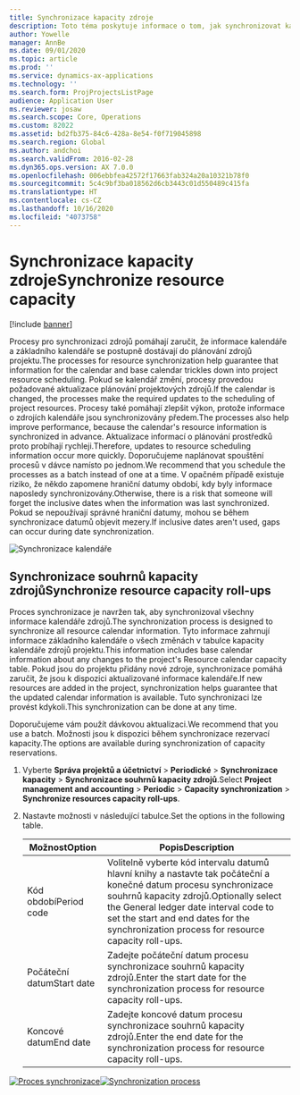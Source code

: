 ```yaml
---
title: Synchronizace kapacity zdroje
description: Toto téma poskytuje informace o tom, jak synchronizovat kapacitu zdroje napříč kalendáři a projekty.
author: Yowelle
manager: AnnBe
ms.date: 09/01/2020
ms.topic: article
ms.prod: ''
ms.service: dynamics-ax-applications
ms.technology: ''
ms.search.form: ProjProjectsListPage
audience: Application User
ms.reviewer: josaw
ms.search.scope: Core, Operations
ms.custom: 82022
ms.assetid: bd2fb375-84c6-428a-8e54-f0f719045898
ms.search.region: Global
ms.author: andchoi
ms.search.validFrom: 2016-02-28
ms.dyn365.ops.version: AX 7.0.0
ms.openlocfilehash: 006ebbfea42572f17663fab324a20a10321b78f0
ms.sourcegitcommit: 5c4c9bf3ba018562d6cb3443c01d550489c415fa
ms.translationtype: HT
ms.contentlocale: cs-CZ
ms.lasthandoff: 10/16/2020
ms.locfileid: "4073758"
---
```

# <a name="synchronize-resource-capacity"></a><span data-ttu-id="28215-103">Synchronizace kapacity zdroje</span><span class="sxs-lookup"><span data-stu-id="28215-103">Synchronize resource capacity</span></span>

[!include [banner](../includes/banner.md)]

<span data-ttu-id="28215-104">Procesy pro synchronizaci zdrojů pomáhají zaručit, že informace kalendáře a základního kalendáře se postupně dostávají do plánování zdrojů projektu.</span><span class="sxs-lookup"><span data-stu-id="28215-104">The processes for resource synchronization help guarantee that information for the calendar and base calendar trickles down into project resource scheduling.</span></span> <span data-ttu-id="28215-105">Pokud se kalendář změní, procesy provedou požadované aktualizace plánování projektových zdrojů.</span><span class="sxs-lookup"><span data-stu-id="28215-105">If the calendar is changed, the processes make the required updates to the scheduling of project resources.</span></span> <span data-ttu-id="28215-106">Procesy také pomáhají zlepšit výkon, protože informace o zdrojích kalendáře jsou synchronizovány předem.</span><span class="sxs-lookup"><span data-stu-id="28215-106">The processes also help improve performance, because the calendar's resource information is synchronized in advance.</span></span> <span data-ttu-id="28215-107">Aktualizace informací o plánování prostředků proto probíhají rychleji.</span><span class="sxs-lookup"><span data-stu-id="28215-107">Therefore, updates to resource scheduling information occur more quickly.</span></span> <span data-ttu-id="28215-108">Doporučujeme naplánovat spouštění procesů v dávce namísto po jednom.</span><span class="sxs-lookup"><span data-stu-id="28215-108">We recommend that you schedule the processes as a batch instead of one at a time.</span></span> <span data-ttu-id="28215-109">V opačném případě existuje riziko, že někdo zapomene hraniční datumy období, kdy byly informace naposledy synchronizovány.</span><span class="sxs-lookup"><span data-stu-id="28215-109">Otherwise, there is a risk that someone will forget the inclusive dates when the information was last synchronized.</span></span> <span data-ttu-id="28215-110">Pokud se nepoužívají správné hraniční datumy, mohou se během synchronizace datumů objevit mezery.</span><span class="sxs-lookup"><span data-stu-id="28215-110">If inclusive dates aren't used, gaps can occur during date synchronization.</span></span>

![Synchronizace kalendáře](./media/projectresourcing04-1024x471.jpg)

## <a name="synchronize-resource-capacity-roll-ups"></a><span data-ttu-id="28215-112">Synchronizace souhrnů kapacity zdrojů</span><span class="sxs-lookup"><span data-stu-id="28215-112">Synchronize resource capacity roll-ups</span></span>

<span data-ttu-id="28215-113">Proces synchronizace je navržen tak, aby synchronizoval všechny informace kalendáře zdrojů.</span><span class="sxs-lookup"><span data-stu-id="28215-113">The synchronization process is designed to synchronize all resource calendar information.</span></span> <span data-ttu-id="28215-114">Tyto informace zahrnují informace základního kalendáře o všech změnách v tabulce kapacity kalendáře zdrojů projektu.</span><span class="sxs-lookup"><span data-stu-id="28215-114">This information includes base calendar information about any changes to the project's Resource calendar capacity table.</span></span> <span data-ttu-id="28215-115">Pokud jsou do projektu přidány nové zdroje, synchronizace pomáhá zaručit, že jsou k dispozici aktualizované informace kalendáře.</span><span class="sxs-lookup"><span data-stu-id="28215-115">If new resources are added in the project, synchronization helps guarantee that the updated calendar information is available.</span></span> <span data-ttu-id="28215-116">Tuto synchronizaci lze provést kdykoli.</span><span class="sxs-lookup"><span data-stu-id="28215-116">This synchronization can be done at any time.</span></span>

<span data-ttu-id="28215-117">Doporučujeme vám použít dávkovou aktualizaci.</span><span class="sxs-lookup"><span data-stu-id="28215-117">We recommend that you use a batch.</span></span> <span data-ttu-id="28215-118">Možnosti jsou k dispozici během synchronizace rezervací kapacity.</span><span class="sxs-lookup"><span data-stu-id="28215-118">The options are available during synchronization of capacity reservations.</span></span>

1. <span data-ttu-id="28215-119">Vyberte **Správa projektů a účetnictví** &gt; **Periodické** &gt; **Synchronizace kapacity** &gt; **Synchronizace souhrnů kapacity zdrojů**.</span><span class="sxs-lookup"><span data-stu-id="28215-119">Select **Project management and accounting** &gt; **Periodic** &gt; **Capacity synchronization** &gt; **Synchronize resources capacity roll-ups**.</span></span>
2. <span data-ttu-id="28215-120">Nastavte možnosti v následující tabulce.</span><span class="sxs-lookup"><span data-stu-id="28215-120">Set the options in the following table.</span></span>

    | <span data-ttu-id="28215-121">Možnost</span><span class="sxs-lookup"><span data-stu-id="28215-121">Option</span></span>      | <span data-ttu-id="28215-122">Popis</span><span class="sxs-lookup"><span data-stu-id="28215-122">Description</span></span> |
    |-------------|-------------|
    | <span data-ttu-id="28215-123">Kód období</span><span class="sxs-lookup"><span data-stu-id="28215-123">Period code</span></span> | <span data-ttu-id="28215-124">Volitelně vyberte kód intervalu datumů hlavní knihy a nastavte tak počáteční a konečné datum procesu synchronizace souhrnů kapacity zdrojů.</span><span class="sxs-lookup"><span data-stu-id="28215-124">Optionally select the General ledger date interval code to set the start and end dates for the synchronization process for resource capacity roll-ups.</span></span> |
    | <span data-ttu-id="28215-125">Počáteční datum</span><span class="sxs-lookup"><span data-stu-id="28215-125">Start date</span></span>  | <span data-ttu-id="28215-126">Zadejte počáteční datum procesu synchronizace souhrnů kapacity zdrojů.</span><span class="sxs-lookup"><span data-stu-id="28215-126">Enter the start date for the synchronization process for resource capacity roll-ups.</span></span> |
    | <span data-ttu-id="28215-127">Koncové datum</span><span class="sxs-lookup"><span data-stu-id="28215-127">End date</span></span>    | <span data-ttu-id="28215-128">Zadejte koncové datum procesu synchronizace souhrnů kapacity zdrojů.</span><span class="sxs-lookup"><span data-stu-id="28215-128">Enter the end date for the synchronization process for resource capacity roll-ups.</span></span> |

<span data-ttu-id="28215-129">[![Proces synchronizace](./media/projectresourcing09.jpg)](./media/projectresourcing09.jpg)</span><span class="sxs-lookup"><span data-stu-id="28215-129">[![Synchronization process](./media/projectresourcing09.jpg)](./media/projectresourcing09.jpg)</span></span>
